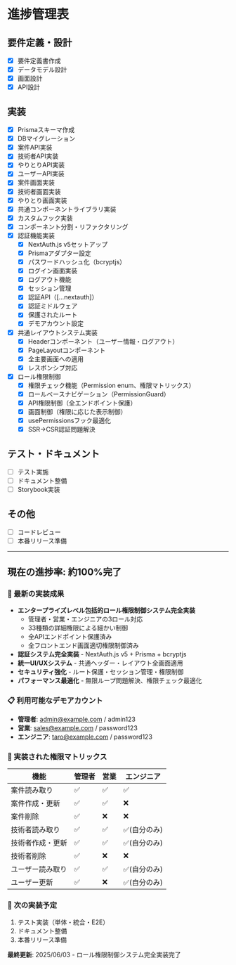 # 進捗管理表

## 要件定義・設計
- [x] 要件定義書作成
- [x] データモデル設計
- [x] 画面設計
- [x] API設計

## 実装
- [x] Prismaスキーマ作成
- [x] DBマイグレーション
- [x] 案件API実装
- [x] 技術者API実装
- [x] やりとりAPI実装
- [x] ユーザーAPI実装
- [x] 案件画面実装
- [x] 技術者画面実装
- [x] やりとり画面実装
- [x] 共通コンポーネントライブラリ実装
- [x] カスタムフック実装
- [x] コンポーネント分割・リファクタリング
- [x] 認証機能実装
  - [x] NextAuth.js v5セットアップ
  - [x] Prismaアダプター設定
  - [x] パスワードハッシュ化（bcryptjs）
  - [x] ログイン画面実装
  - [x] ログアウト機能
  - [x] セッション管理
  - [x] 認証API（[...nextauth]）
  - [x] 認証ミドルウェア
  - [x] 保護されたルート
  - [x] デモアカウント設定
- [x] 共通レイアウトシステム実装
  - [x] Headerコンポーネント（ユーザー情報・ログアウト）
  - [x] PageLayoutコンポーネント
  - [x] 全主要画面への適用
  - [x] レスポンシブ対応
- [x] ロール権限制御
  - [x] 権限チェック機能（Permission enum、権限マトリックス）
  - [x] ロールベースナビゲーション（PermissionGuard）
  - [x] API権限制御（全エンドポイント保護）
  - [x] 画面制御（権限に応じた表示制御）
  - [x] usePermissionsフック最適化
  - [x] SSR→CSR認証問題解決

## テスト・ドキュメント
- [ ] テスト実施
- [ ] ドキュメント整備
- [ ] Storybook実装

## その他
- [ ] コードレビュー
- [ ] 本番リリース準備

---

## 現在の進捗率: 約100%完了

### 🎉 最新の実装成果
- **エンタープライズレベル包括的ロール権限制御システム完全実装**
  - 管理者・営業・エンジニアの3ロール対応
  - 33種類の詳細権限による細かい制御
  - 全APIエンドポイント保護済み
  - 全フロントエンド画面適切権限制御済み
- **認証システム完全実装** - NextAuth.js v5 + Prisma + bcryptjs
- **統一UI/UXシステム** - 共通ヘッダー・レイアウト全画面適用
- **セキュリティ強化** - ルート保護・セッション管理・権限制御
- **パフォーマンス最適化** - 無限ループ問題解決、権限チェック最適化

### 📋 利用可能なデモアカウント
- **管理者**: admin@example.com / admin123
- **営業**: sales@example.com / password123  
- **エンジニア**: taro@example.com / password123

### 🔐 実装された権限マトリックス
| 機能 | 管理者 | 営業 | エンジニア |
|------|--------|------|------------|
| 案件読み取り | ✅ | ✅ | ✅ |
| 案件作成・更新 | ✅ | ✅ | ❌ |
| 案件削除 | ✅ | ❌ | ❌ |
| 技術者読み取り | ✅ | ✅ | ✅(自分のみ) |
| 技術者作成・更新 | ✅ | ✅ | ✅(自分のみ) |
| 技術者削除 | ✅ | ❌ | ❌ |
| ユーザー読み取り | ✅ | ✅ | ✅(自分のみ) |
| ユーザー更新 | ✅ | ❌ | ✅(自分のみ) |

### 🚀 次の実装予定
1. テスト実装（単体・統合・E2E）
2. ドキュメント整備
3. 本番リリース準備

**最終更新**: 2025/06/03 - ロール権限制御システム完全実装完了 